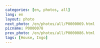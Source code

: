 ```yaml
---
categories: [en, photos, all]
lang: en
layout: photo
next_photo: /en/photos/all/P0000069.html
picname: P0000078
prev_photo: /en/photos/all/P0000086.html
tags: [House, Ingo]
---
```


